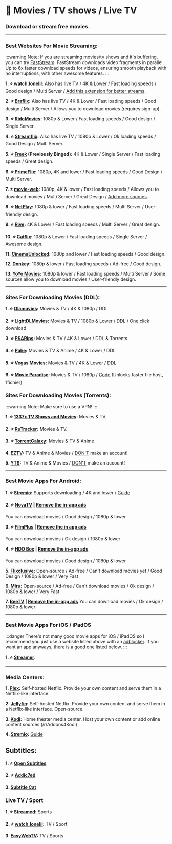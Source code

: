 # 🎦 Movies / TV shows / Live TV
### Download or stream free movies. 


***

### Best Websites For Movie Streaming: 

:::warning Note:
If you are streaming movies/tv shows and it's buffering, you can try [FastStream](https://FastStream.online). FastStream downloads video fragments in parallel. Up to 6x faster download speeds for videos, ensuring smooth playback with no interruptions, with other awesome features.
:::

**1. ⭐ [watch.lonelil](https://watch.lonelil.com/):** Also has live TV / 4K & Lower / Fast loading speeds / Good design / Multi Server / [Add this extension for better streams](https://watch.lonelil.com/onboarding).

**2. ⭐ [Braflix](https://www.braflix.app/):** Also has live TV / 4K & Lower / Fast loading speeds / Good design / Multi Server / Allows you to download movies (requires sign-up).


**3. ⭐ [RidoMovies](https://ridomovies.tv/):** 1080p & Lower / Fast loading speeds / Good design / Single Server.

**4. ⭐ [Streamflix](https://watch.streamflix.one/):** Also has live TV / 1080p & Lower / Ok loading speeds / Good Design / Multi Server.


**5. ⭐ [Freek](https://freek.to) (Previously Binged):** 4K & Lower / Single Server / Fast loading speeds / Great design.

**6. ⭐ [PrimeFlix](https://primeflix-web.vercel.app/):** 1080p, 4K and lower / Fast loading speeds / Good Design / Multi Server.

**7. ⭐ [movie-web](https://erynith.github.io/movie-web-instances/):** 1080p, 4K & lower / Fast loading speeds / Allows you to download movies / Multi Server / Great Design / [Add more sources](https://pastebin.com/w8Brq2UA).

**8. ⭐ [NetPlay](https://netplayz.ru/):** 1080p & lower / Fast loading speeds / Multi Server / User-friendly design.

**9. ⭐ [Rive](https://rivestream.live):** 4K & Lower / Fast loading speeds / Multi Server / Great design.

**10. ⭐ [Catflix](https://catflix.su/):** 1080p & Lower / Fast loading speeds / Single Server / Awesome design.

**11. [CinemaUnlocked](https://cinemaunlocked.com/home/):** 1080p and lower / Fast loading speeds / Good design.

**12. [Donkey](https://donkey.to/home):** 1080p & lower / Fast loading speeds / Ad-free / Good design.

**13. [YoYo Movies](https://yoyomovies.net/):** 1080p & lower / Fast loading speeds / Multi Server / Some sources allow you to download movies / User-friendly design.


***

### Sites For Downloading Movies (DDL):

**1. ⭐ [Olamovies](https://olamovies.rent/):** Movies & TV / 4K & 1080p / DDL

**2. ⭐ [LightDLMovies](https://lightdl.xyz/):** Movies & TV / 1080p & Lower / DDL / One click download

**3. ⭐ [PSARips](https://psa.wf/):** Movies & TV / 4K & Lower / DDL & Torrents

**4. ⭐ [Pahe](https://pahe.ink/):** Movies & TV & Anime / 4K & Lower / DDL

**5. ⭐ [Vegas Movies](https://vegamovies.dad/):** Movies & TV / 4K & Lower / DDL

**6. ⭐ [Movie Paradise](https://movieparadise.org/):** Movies & TV / 1080p / [Code](https://rentry.org/he8fhzku) (Unlocks faster file host, 1fichier)

### Sites For Downloading Movies (Torrents):

:::warning Note:
Make sure to use a VPN!
:::

**1. ⭐ [1337x TV Shows and Movies](https://1337x.to/top-100-movies):** Movies & TV.

**2. ⭐ [RuTracker](https://rutracker.org/forum/index.php?c=2):** Movies & TV.

**3. ⭐ [TorrentGalaxy](https://torrentgalaxy.to/):** Movies & TV & Anime

**4. [EZTV](https://eztvx.to/):** TV & Anime & Movies / [DON'T](https://web.archive.org/web/20230729051829/https://thetechzone.online/do-not-register-on-this-torrent-website-filter-your-data-to-hollywood/) make an account!

**5. [YTS](https://yts.mx/):** TV & Anime & Movies / [DON'T](https://web.archive.org/web/20230729051829/https://thetechzone.online/do-not-register-on-this-torrent-website-filter-your-data-to-hollywood/) make an account!



***

### Best Movie Apps For Android:

**1. ⭐ [Stremio](https://stremio.com):** Supports downloading / 4K and lower / [Guide](https://rentry.co/a-guide-to-stremio)

**2. ⭐ [NovaTV](https://www.novatv.app) | [Remove the in-app ads](https://forum.mobilism.org/search.php?st=0&sk=t&sd=d&sr=topics&keywords=novatv&sf=titleonly)**

You can download movies / Good design / 1080p & lower

**3. ⭐ [FilmPlus](https://www.filmplusapp.com) | [Remove the in app ads](https://forum.mobilism.org/search.php?st=0&sk=t&sd=d&sr=topics&keywords=filmplus&sf=titleonly)**

You can download movies / Ok design / 1080p & lower

**4. ⭐ [HDO Box](https://hdo.app) | [Remove the in-app ads](https://forum.mobilism.org/search.php?st=0&sk=t&sd=d&sr=topics&keywords=hdo+box&sf=titleonly)**

You can download movies / Good design / 1080p & lower

**5. [Flixclusive](https://github.com/rhenwinch/Flixclusive):**
Open-source / Ad-free / Can't download movies yet / Good Design / 1080p & lower / Very Fast

**6. [Miru](https://github.com/miru-project/miru-app):**
Open-source / Ad-free / Can't download movies / Ok design / 1080p & lower / Very Fast

**7. [BeeTV](https://www.beetvapp.me) | [Remove the in-app ads](https://forum.mobilism.org/search.php?st=0&sk=t&sd=d&sr=topics&keywords=beetv&sf=titleonly)**
You can download movies / Ok design / 1080p & lower

***

### Best Movie Apps For iOS / iPadOS
:::danger There's not many good movie apps for iOS / iPadOS so I recommend you just use a website listed above with an [adblocker](https://mediasavvy.pages.dev/Wiki/Adblocking/#adblocking-for-ios--ipados-system-wide). If you want an app anyways, there is a good one listed below.
:::

**1. ⭐ [Streamer](https://github.com/StreamerApp/Streamer)**.

***

### Media Centers:

**1. [Plex](https://www.plex.tv/):**  Self-hosted Netflix. Provide your own content and serve them in a Netflix-like interface.

**2. [Jellyfin](https://jellyfin.org/):**  Self-hosted Netflix. Provide your own content and serve them in a Netflix-like interface. Open-source.

**3. [Kodi](https://kodi.tv/):** Home theater media center. Host your own content or add online content sources (/r/Addons4Kodi)

**4. [Stremio](https://stremio.com):** [Guide](https://rentry.co/a-guide-to-stremio)

## Subtitles:

**1. ⭐ [Open Subtitles](https://opensubtitles.org/)**

**2. ⭐ [Addic7ed](https://www.addic7ed.com/)**

**3. [Subtitle Cat](https://www.subtitlecat.com/)**

### Live TV / Sport

**1. ⭐ [Streamed](https://streamed.su):** Sports

**2. ⭐ [watch.lonelil](https://watch.lonelil.ru/tv):** TV / Sport

**3. [EasyWebTV](https://zhangboheng.github.io/Easy-Web-TV-M3u8/routes/countries.html):** TV / Sports











